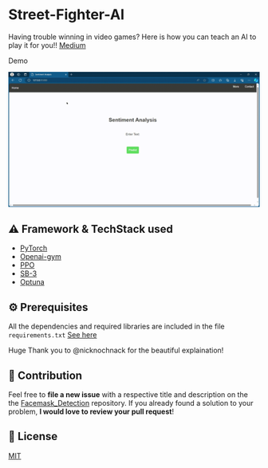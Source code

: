 # Street-Fighter-AI
Having trouble winning in video games? Here is how you can teach an AI to play it for you!! [Medium](https://medium.com/@ojas.abhijit.patil/teaching-ai-to-play-streetfighter-ii-3b95fb21dcc4)

Demo

![Live Demo](https://github.com/Patil-Ojas/SentimentInsight/blob/main/Sentiment_Analysis_demo.gif?raw=true)

## :warning: Framework & TechStack used

- [PyTorch](https://pytorch.org/)
- [Openai-gym](https://openai.com/index/openai-gym-beta/)
- [PPO](https://openai.com/index/openai-baselines-ppo/)
- [SB-3](https://stable-baselines3.readthedocs.io/en/master/)
- [Optuna](https://optuna.org/)

## :gear: Prerequisites

All the dependencies and required libraries are included in the file <code>requirements.txt</code> [See here](https://github.com/Patil-Ojas/SentimentInsight/blob/main/requirements.txt)

Huge Thank you to @nicknochnack for the beautiful explaination!

## :handshake: Contribution
Feel free to **file a new issue** with a respective title and description on the the [Facemask_Detection](https://github.com/Patil-Ojas/SentimentInsight/issues) repository. If you already found a solution to your problem, **I would love to review your pull request**! 

## :eyes: License
[MIT](https://github.com/Patil-Ojas/SentimentInsight/blob/main/LICENSE)
